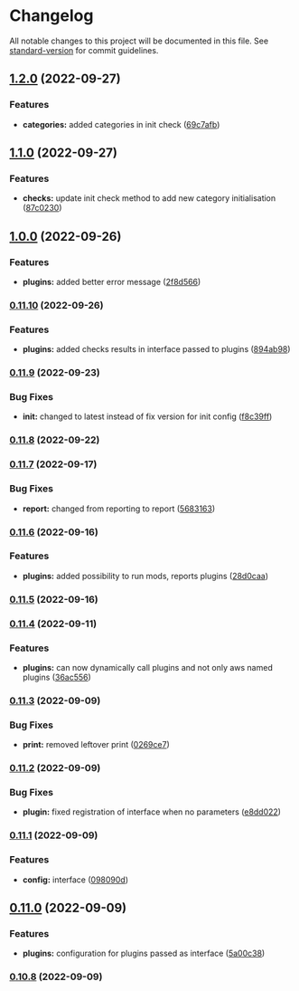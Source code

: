 # Changelog

All notable changes to this project will be documented in this file. See [standard-version](https://github.com/conventional-changelog/standard-version) for commit guidelines.

## [1.2.0](https://github.com/StanGirard/YATAS/compare/v1.1.0...v1.2.0) (2022-09-27)


### Features

* **categories:** added categories in init check ([69c7afb](https://github.com/StanGirard/YATAS/commit/69c7afba8ba7a5e46d738e207c455aff10c3cb5c))

## [1.1.0](https://github.com/StanGirard/YATAS/compare/v1.0.0...v1.1.0) (2022-09-27)


### Features

* **checks:** update init check method to add new category initialisation ([87c0230](https://github.com/StanGirard/YATAS/commit/87c0230b38c898e081737b30e04a5ccecb3f9223))

## [1.0.0](https://github.com/StanGirard/YATAS/compare/v0.11.10...v1.0.0) (2022-09-26)


### Features

* **plugins:** added better error message ([2f8d566](https://github.com/StanGirard/YATAS/commit/2f8d56686888234884f20f27703cc9a9a6bff68f))

### [0.11.10](https://github.com/StanGirard/YATAS/compare/v0.11.9...v0.11.10) (2022-09-26)


### Features

* **plugins:** added checks results in interface passed to plugins ([894ab98](https://github.com/StanGirard/YATAS/commit/894ab98bb9bb52b3a34f60db800be72035fb3407))

### [0.11.9](https://github.com/StanGirard/YATAS/compare/v0.11.8...v0.11.9) (2022-09-23)


### Bug Fixes

* **init:** changed to latest instead of fix version for init config ([f8c39ff](https://github.com/StanGirard/YATAS/commit/f8c39ff559fb0e14ea6aba824e50371532d8ae83))

### [0.11.8](https://github.com/StanGirard/YATAS/compare/v0.11.7...v0.11.8) (2022-09-22)

### [0.11.7](https://github.com/StanGirard/YATAS/compare/v0.11.6...v0.11.7) (2022-09-17)


### Bug Fixes

* **report:** changed from reporting to report ([5683163](https://github.com/StanGirard/YATAS/commit/56831633bba8f6f27c59360618f8421e29994ed3))

### [0.11.6](https://github.com/StanGirard/YATAS/compare/v0.11.5...v0.11.6) (2022-09-16)


### Features

* **plugins:** added possibility to run mods, reports plugins ([28d0caa](https://github.com/StanGirard/YATAS/commit/28d0caa055dd8e0f950a37cd254045cd026237b8))

### [0.11.5](https://github.com/StanGirard/YATAS/compare/v0.11.4...v0.11.5) (2022-09-16)

### [0.11.4](https://github.com/StanGirard/YATAS/compare/v0.11.3...v0.11.4) (2022-09-11)


### Features

* **plugins:** can now dynamically call plugins and not only aws named plugins ([36ac556](https://github.com/StanGirard/YATAS/commit/36ac5565d7bf1bb90e7cb74f810d72fbbfe6be04))

### [0.11.3](https://github.com/StanGirard/YATAS/compare/v0.11.2...v0.11.3) (2022-09-09)


### Bug Fixes

* **print:** removed leftover print ([0269ce7](https://github.com/StanGirard/YATAS/commit/0269ce7bf2cc4630587e3ed4ffb99040ac5d842a))

### [0.11.2](https://github.com/StanGirard/YATAS/compare/v0.11.1...v0.11.2) (2022-09-09)


### Bug Fixes

* **plugin:** fixed registration of interface when no parameters ([e8dd022](https://github.com/StanGirard/YATAS/commit/e8dd022fbb9f17e73b58f07b52e3340ea8a9d832))

### [0.11.1](https://github.com/StanGirard/YATAS/compare/v0.11.0...v0.11.1) (2022-09-09)


### Features

* **config:** interface ([098090d](https://github.com/StanGirard/YATAS/commit/098090d42ec09e027845b259a330a9d5aa74c4da))

## [0.11.0](https://github.com/StanGirard/YATAS/compare/v0.10.8...v0.11.0) (2022-09-09)


### Features

* **plugins:** configuration for plugins passed as interface ([5a00c38](https://github.com/StanGirard/YATAS/commit/5a00c381bf8aea72dcefd8f569e340a0f3298820))

### [0.10.8](https://github.com/StanGirard/YATAS/compare/v0.10.7...v0.10.8) (2022-09-09)
